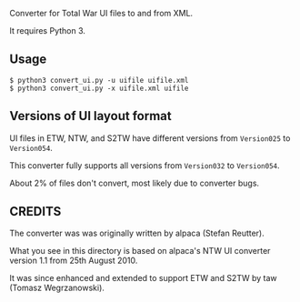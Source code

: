Converter for Total War UI files to and from XML.

It requires Python 3.

## Usage

    $ python3 convert_ui.py -u uifile uifile.xml
    $ python3 convert_ui.py -x uifile.xml uifile

## Versions of UI layout format

UI files in ETW, NTW, and S2TW have different versions from `Version025` to `Version054`.

This converter fully supports all versions from `Version032` to `Version054`.

About 2% of files don't convert, most likely due to converter bugs.

## CREDITS

The converter was was originally written by alpaca (Stefan Reutter).

What you see in this directory is based on alpaca's NTW UI converter version 1.1 from 25th August 2010.

It was since enhanced and extended to support ETW and S2TW by taw (Tomasz Wegrzanowski).
